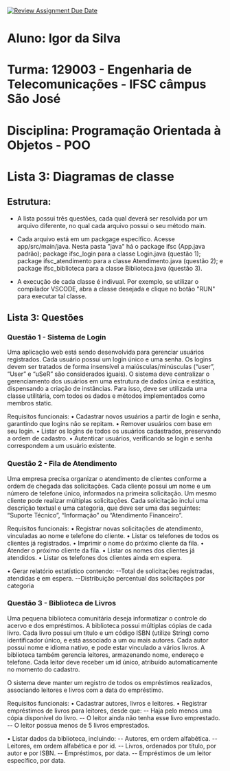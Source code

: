 [![Review Assignment Due Date](https://classroom.github.com/assets/deadline-readme-button-22041afd0340ce965d47ae6ef1cefeee28c7c493a6346c4f15d667ab976d596c.svg)](https://classroom.github.com/a/DaO0-MBc)

# Aluno: Igor da Silva
# Turma: 129003 - Engenharia de Telecomunicações - IFSC câmpus São José
# Disciplina: Programação Orientada à Objetos - POO

# Lista 3: Diagramas de classe

## Estrutura: 
- A lista possui três questões, cada qual deverá ser resolvida por um arquivo diferente, no qual cada arquivo possui o seu método main.

- Cada arquivo está em um packgage específico. Acesse app/src/main/java. Nesta pasta "java" há o package ifsc (App.java padrão); package ifsc_login para a classe Login.java (questão 1); package ifsc_atendimento para a classe Atendimento.java (questão 2); e package ifsc_biblioteca para a classe Biblioteca.java (questão 3).

- A execução de cada classe é indivual. Por exemplo, se utilizar o compilador VSCODE, abra a classe desejada e clique no botão "RUN" para executar tal classe.

## Lista 3: Questões
### Questão 1 - Sistema de Login
Uma aplicação web está sendo desenvolvida para gerenciar usuários registrados. Cada usuário possui
um login único e uma senha. Os logins devem ser tratados de forma insensível a maiúsculas/minúsculas
(“user”, “User” e “uSeR” são considerados iguais). O sistema deve centralizar o gerenciamento dos
usuários em uma estrutura de dados única e estática, dispensando a criação de instâncias. Para isso, deve
ser utilizada uma classe utilitária, com todos os dados e métodos implementados como membros static.

Requisitos funcionais:
• Cadastrar novos usuários a partir de login e senha, garantindo que logins não se repitam.
• Remover usuários com base em seu login.
• Listar os logins de todos os usuários cadastrados, preservando a ordem de cadastro.
• Autenticar usuários, verificando se login e senha correspondem a um usuário existente.

### Questão 2 - Fila de Atendimento
Uma empresa precisa organizar o atendimento de clientes conforme a ordem de chegada das solicitações.
Cada cliente possui um nome e um número de telefone único, informados na primeira solicitação. Um
mesmo cliente pode realizar múltiplas solicitações. Cada solicitação inclui uma descrição textual e
uma categoria, que deve ser uma das seguintes: “Suporte Técnico”, “Informação” ou “Atendimento
Financeiro”.

Requisitos funcionais:
• Registrar novas solicitações de atendimento, vinculadas ao nome e telefone do cliente.
• Listar os telefones de todos os clientes já registrados.
• Imprimir o nome do próximo cliente da fila.
• Atender o próximo cliente da fila.
• Listar os nomes dos clientes já atendidos.
• Listar os telefones dos clientes ainda em espera.

• Gerar relatório estatístico contendo:
--Total de solicitações registradas, atendidas e em espera.
--Distribuição percentual das solicitações por categoria

### Questão 3 - Biblioteca de Livros
Uma pequena biblioteca comunitária deseja informatizar o controle do acervo e dos empréstimos. A
biblioteca possui múltiplas cópias de cada livro. Cada livro possui um título e um código ISBN (utilize
String) como identificador único, e está associado a um ou mais autores. Cada autor possui nome e
idioma nativo, e pode estar vinculado a vários livros. A biblioteca também gerencia leitores, armazenando
nome, endereço e telefone. Cada leitor deve receber um id único, atribuído automaticamente no momento
do cadastro.

O sistema deve manter um registro de todos os empréstimos realizados, associando leitores e livros com a
data do empréstimo.

Requisitos funcionais:
• Cadastrar autores, livros e leitores.
• Registrar empréstimos de livros para leitores, desde que:
-- Haja pelo menos uma cópia disponível do livro.
-- O leitor ainda não tenha esse livro emprestado.
-- O leitor possua menos de 5 livros emprestados.

• Listar dados da biblioteca, incluindo:
-- Autores, em ordem alfabética.
-- Leitores, em ordem alfabética e por id.
-- Livros, ordenados por título, por autor e por ISBN.
-- Empréstimos, por data.
-- Empréstimos de um leitor específico, por data.